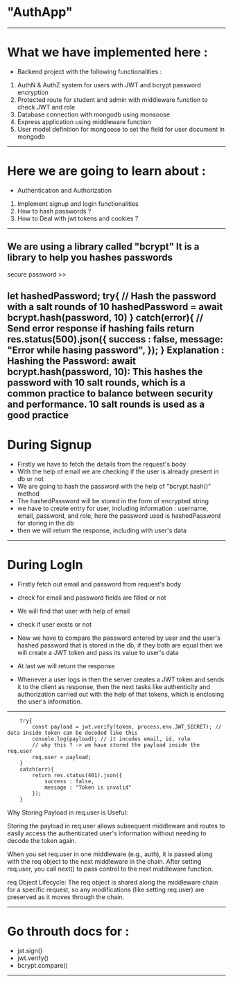 # "AuthApp"
--------------------------------------------------------------------------------------
# What we have implemented here :
- Backend project with the following functionalities :
1. AuthN & AuthZ system for users with JWT and bcrypt password encryption
2. Protected route for student and admin with middleware function to check JWT and role
3. Database connection with mongodb using monsoose
4. Express application using middleware function 
5. User model definition for mongoose to set the field for user document in mongodb
--------------------------------------------------------------------------------------
# Here we are going to learn about :
- Authentication and Authorization
1. Implement signup and login functionalities
2. How to hash passwords ? 
3. How to Deal with jwt tokens and cookies ? 
--------------------------------------------------------------------------------------
We are using a library called "bcrypt"
It is a library to help you hashes passwords
--------------------------------------------------------------------------------------

secure password >>

let hashedPassword;
try{
    // Hash the password with a salt rounds of 10
    hashedPassword = await bcrypt.hash(password, 10)
}
catch(error){
    // Send error response if hashing fails
    return res.status(500).json({
        success : false,
        message: "Error while hasing password",
    });
}
Explanation :
Hashing the Password:
await bcrypt.hash(password, 10): This hashes the password with 10 salt rounds, which is a common practice to balance between security and performance.
10 salt rounds is used as a good practice
--------------------------------------------------------------------------------------

# During Signup 
- Firstly we have to fetch the details from the request's body
- With the help of email we are checking if the user is already present in db or not
- We are going to hash the password with the help of "bcrypt.hash()" method
- The hashedPassword will be stored in the form of encrypted string
- we have to create entry for user, including information : username, email, password, and role, here the password used is hashedPassword for storing in the db
- then we will return the response, including with user's data

--------------------------------------------------------------------------------------
# During LogIn
- Firstly fetch out email and password from request's body
- check for email and password fields are filled or not
- We will find that user with help of email
- check if user exists or not
- Now we have to compare the password entered by user and the user's hashed password that is stored in the db, if they both are equal then we will create a JWT token and pass its value to user's data 
- At last we will return the response


- Whenever a user logs in then the server creates a JWT token and sends it to the client as response, then the next tasks like authenticity and authorization carried out with the help of that tokens, which is enclosing the user's information.

--------------------------------------------------------------------------------------

        try{
            const payload = jwt.verify(token, process.env.JWT_SECRET); // data inside token can be decoded like this
            console.log(payload); // it incudes email, id, role
            // why this ? -> we have stored the payload inside the req.user
            req.user = payload;
        }
        catch(err){
            return res.status(401).json({
                success : false,
                message : "Token is invalid"
            });
        }
Why Storing Payload in req.user is Useful:

Storing the payload in req.user allows subsequent middleware and routes to easily access the authenticated user's information without needing to decode the token again.

When you set req.user in one middleware (e.g., auth), it is passed along with the req object to the next middleware in the chain.
After setting req.user, you call next() to pass control to the next middleware function.

req Object Lifecycle: The req object is shared along the middleware chain for a specific request, so any modifications (like setting req.user) are preserved as it moves through the chain.

--------------------------------------------------------------------------------------
# Go throuth docs for :
- jst.sign()
- jwt.verify()
- bcrypt.compare()
--------------------------------------------------------------------------------------
